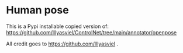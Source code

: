 # Human pose

This is a Pypi installable copied version of: https://github.com/lllyasviel/ControlNet/tree/main/annotator/openpose

All credit goes to https://github.com/lllyasviel .
